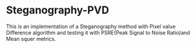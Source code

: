 # Steganography-PVD
This is an implementation of a Steganography method with Pixel value Difference algorithm and testing it with PSRE(Peak Signal to Noise Ratio)and Mean squer metrics.
